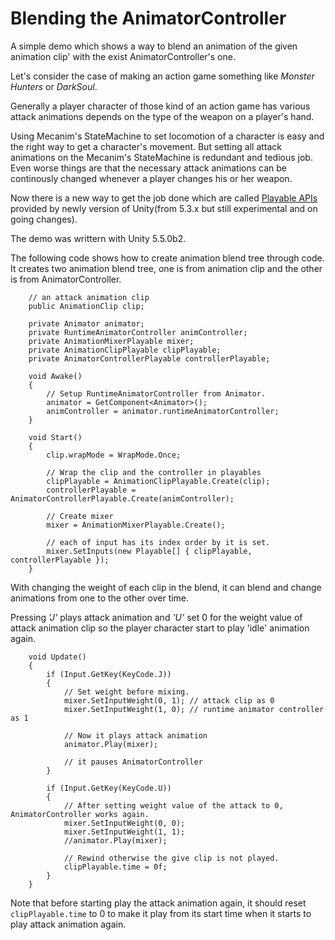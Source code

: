 # Blending the AnimatorController

A simple demo which shows a way to blend an animation of the given animation clip' with the exist AnimatorController's one.

Let's consider the case of making an action game something like *Monster Hunters* or *DarkSoul*. 

Generally a player character of those kind of an action game has various attack animations depends on the type of the weapon on a player's hand.

Using Mecanim's  StateMachine to set locomotion of a character is easy and the right way to get a character's movement.
But setting all attack animations on the Mecanim's StateMachine is redundant and tedious job. Even worse things are that the necessary attack animations can be continously changed whenever a player changes his or her weapon.

Now there is a new way to get the job done which are called [Playable APIs](https://docs.unity3d.com/Manual/Playables.html) provided by newly version of Unity(from 5.3.x but still experimental and on going changes).

The demo was writtern with Unity 5.5.0b2.


The following code shows how to create animation blend tree through code. It creates two animation blend tree, one is from animation clip and the other is from AnimatorController.

```
    // an attack animation clip
    public AnimationClip clip;

    private Animator animator;
    private RuntimeAnimatorController animController;
    private AnimationMixerPlayable mixer;
    private AnimationClipPlayable clipPlayable;
    private AnimatorControllerPlayable controllerPlayable;

    void Awake()
    {
        // Setup RuntimeAnimatorController from Animator.
        animator = GetComponent<Animator>();
        animController = animator.runtimeAnimatorController;
    }

    void Start()
    {
        clip.wrapMode = WrapMode.Once;

        // Wrap the clip and the controller in playables
        clipPlayable = AnimationClipPlayable.Create(clip);
        controllerPlayable = AnimatorControllerPlayable.Create(animController);

        // Create mixer
        mixer = AnimationMixerPlayable.Create();

        // each of input has its index order by it is set.
        mixer.SetInputs(new Playable[] { clipPlayable, controllerPlayable });
    }
```

With changing the weight of each clip in the blend, it can blend and change animations from one to the other over time.

Pressing *'J'* plays attack animation and *'U'* set 0 for the weight value of attack animation clip so the player character start to play 'idle' animation again.

```
    void Update()
    {
        if (Input.GetKey(KeyCode.J))
        {
            // Set weight before mixing.
            mixer.SetInputWeight(0, 1); // attack clip as 0
            mixer.SetInputWeight(1, 0); // runtime animator controller as 1

            // Now it plays attack animation
            animator.Play(mixer);

            // it pauses AnimatorController
        }

        if (Input.GetKey(KeyCode.U))
        {
            // After setting weight value of the attack to 0, AnimatorController works again.
            mixer.SetInputWeight(0, 0);
            mixer.SetInputWeight(1, 1);
            //animator.Play(mixer);

            // Rewind otherwise the give clip is not played.
            clipPlayable.time = 0f;
        }
    }
```

Note that before starting play the attack animation again, it should reset `clipPlayable.time` to 0 to make it play from its start time when it starts to play attack animation again.

